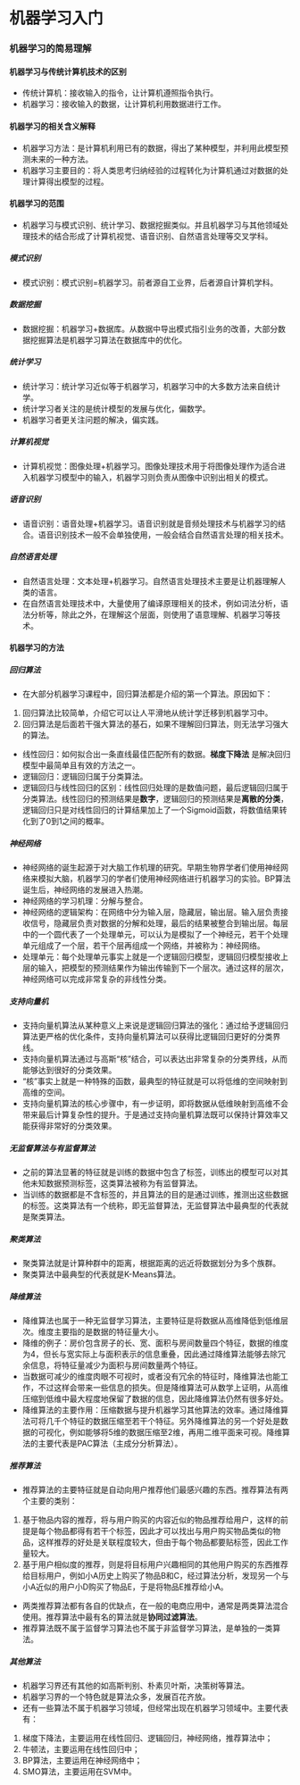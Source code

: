 # 机器学习入门
### 机器学习的简易理解
#### 机器学习与传统计算机技术的区别
* 传统计算机：接收输入的指令，让计算机遵照指令执行。
* 机器学习：接收输入的数据，让计算机利用数据进行工作。
#### 机器学习的相关含义解释
* 机器学习方法：是计算机利用已有的数据，得出了某种模型，并利用此模型预测未来的一种方法。
* 机器学习主要目的：将人类思考归纳经验的过程转化为计算机通过对数据的处理计算得出模型的过程。
#### 机器学习的范围
* 机器学习与模式识别、统计学习、数据挖掘类似。并且机器学习与其他领域处理技术的结合形成了计算机视觉、语音识别、自然语言处理等交叉学科。
##### 模式识别
* 模式识别：模式识别=机器学习。前者源自工业界，后者源自计算机学科。
##### 数据挖掘
* 数据挖掘：机器学习+数据库。从数据中导出模式指引业务的改善，大部分数据挖掘算法是机器学习算法在数据库中的优化。
##### 统计学习
* 统计学习：统计学习近似等于机器学习，机器学习中的大多数方法来自统计学。
* 统计学习者关注的是统计模型的发展与优化，偏数学。
* 机器学习者更关注问题的解决，偏实践。
##### 计算机视觉
* 计算机视觉：图像处理+机器学习。图像处理技术用于将图像处理作为适合进入机器学习模型中的输入，机器学习则负责从图像中识别出相关的模式。
##### 语音识别
* 语音识别：语音处理+机器学习。语音识别就是音频处理技术与机器学习的结合。语音识别技术一般不会单独使用，一般会结合自然语言处理的相关技术。
##### 自然语言处理
* 自然语言处理：文本处理+机器学习。自然语言处理技术主要是让机器理解人类的语言。
* 在自然语言处理技术中，大量使用了编译原理相关的技术，例如词法分析，语法分析等，除此之外，在理解这个层面，则使用了语意理解、机器学习等技术。
#### 机器学习的方法
##### 回归算法
* 在大部分机器学习课程中，回归算法都是介绍的第一个算法。原因如下：
1. 回归算法比较简单，介绍它可以让人平滑地从统计学迁移到机器学习中。
2. 回归算法是后面若干强大算法的基石，如果不理解回归算法，则无法学习强大的算法。
* 线性回归：如何拟合出一条直线最佳匹配所有的数据。**梯度下降法** 是解决回归模型中最简单且有效的方法之一。
* 逻辑回归：逻辑回归属于分类算法。
* 逻辑回归与线性回归的区别：线性回归处理的是数值问题，最后逻辑回归属于分类算法。线性回归的预测结果是**数字**，逻辑回归的预测结果是**离散的分类**，逻辑回归只是对线性回归的计算结果加上了一个Sigmoid函数，将数值结果转化到了0到1之间的概率。
##### 神经网络
* 神经网络的诞生起源于对大脑工作机理的研究。早期生物界学者们使用神经网络来模拟大脑，机器学习的学者们使用神经网络进行机器学习的实验。BP算法诞生后，神经网络的发展进入热潮。
* 神经网络的学习机理：分解与整合。
* 神经网络的逻辑架构：在网络中分为输入层，隐藏层，输出层。输入层负责接收信号，隐藏层负责对数据的分解和处理，最后的结果被整合到输出层。每层中的一个圆代表了一个处理单元，可以认为是模拟了一个神经元，若干个处理单元组成了一个层，若干个层再组成一个网络，并被称为：神经网络。
* 处理单元：每个处理单元事实上就是一个逻辑回归模型，逻辑回归模型接收上层的输入，把模型的预测结果作为输出传输到下一个层次。通过这样的层次，神经网络可以完成非常复杂的非线性分类。
##### 支持向量机
* 支持向量机算法从某种意义上来说是逻辑回归算法的强化：通过给予逻辑回归算法更严格的优化条件，支持向量机算法可以获得比逻辑回归更好的分类界线。
* 支持向量机算法通过与高斯“核”结合，可以表达出非常复杂的分类界线，从而能够达到很好的分类效果。
* “核”事实上就是一种特殊的函数，最典型的特征就是可以将低维的空间映射到高维的空间。
* 支持向量机算法的核心步骤中，有一步证明，即将数据从低维映射到高维不会带来最后计算复杂性的提升。于是通过支持向量机算法既可以保持计算效率又能获得非常好的分类效果。
##### 无监督算法与有监督算法
* 之前的算法显著的特征就是训练的数据中包含了标签，训练出的模型可以对其他未知数据预测标签，这类算法被称为有监督算法。
* 当训练的数据都是不含标签的，并且算法的目的是通过训练，推测出这些数据的标签。这类算法有一个统称，即无监督算法，无监督算法中最典型的代表就是聚类算法。
##### 聚类算法
* 聚类算法就是计算种群中的距离，根据距离的远近将数据划分为多个族群。
* 聚类算法中最典型的代表就是K-Means算法。
##### 降维算法
* 降维算法也属于一种无监督学习算法，主要特征是将数据从高维降低到低维层次。维度主要指的是数据的特征量大小。
* 降维的例子：房价包含房子的长、宽、面积与房间数量四个特征，数据的维度为4，但长与宽实际上与面积表示的信息重叠，因此通过降维算法能够去除冗余信息，将特征量减少为面积与房间数量两个特征。
* 当数据可减少的维度肉眼不可视时，或者没有冗余的特征时，降维算法也能工作，不过这样会带来一些信息的损失。但是降维算法可从数学上证明，从高维压缩到低维中最大程度地保留了数据的信息，因此降维算法仍然有很多好处。
* 降维算法的主要作用：压缩数据与提升机器学习其他算法的效率。通过降维算法可将几千个特征的数据压缩至若干个特征。另外降维算法的另一个好处是数据的可视化，例如能够将5维的数据压缩至2维，再用二维平面来可视。降维算法的主要代表是PAC算法（主成分分析算法）。
##### 推荐算法
* 推荐算法的主要特征就是自动向用户推荐他们最感兴趣的东西。推荐算法有两个主要的类别：
1. 基于物品内容的推荐，将与用户购买的内容近似的物品推荐给用户，这样的前提是每个物品都得有若干个标签，因此才可以找出与用户购买物品类似的物品，这样推荐的好处是关联程度较大，但由于每个物品都要贴标签，因此工作量较大。
2. 基于用户相似度的推荐，则是将目标用户兴趣相同的其他用户购买的东西推荐给目标用户，例如小A历史上购买了物品B和C，经过算法分析，发现另一个与小A近似的用户小D购买了物品E，于是将物品E推荐给小A。
* 两类推荐算法都有各自的优缺点，在一般的电商应用中，通常是两类算法混合使用。推荐算法中最有名的算法就是**协同过滤算法**。
* 推荐算法既不属于监督学习算法也不属于非监督学习算法，是单独的一类算法。
##### 其他算法
* 机器学习界还有其他的如高斯判别、朴素贝叶斯，决策树等算法。
* 机器学习界的一个特色就是算法众多，发展百花齐放。
* 还有一些算法不属于机器学习领域，但经常出现在机器学习领域中。主要代表有：
1. 梯度下降法，主要运用在线性回归、逻辑回归，神经网络，推荐算法中；
2. 牛顿法，主要运用在线性回归中；
3. BP算法，主要运用在神经网络中；
4. SMO算法，主要运用在SVM中。
